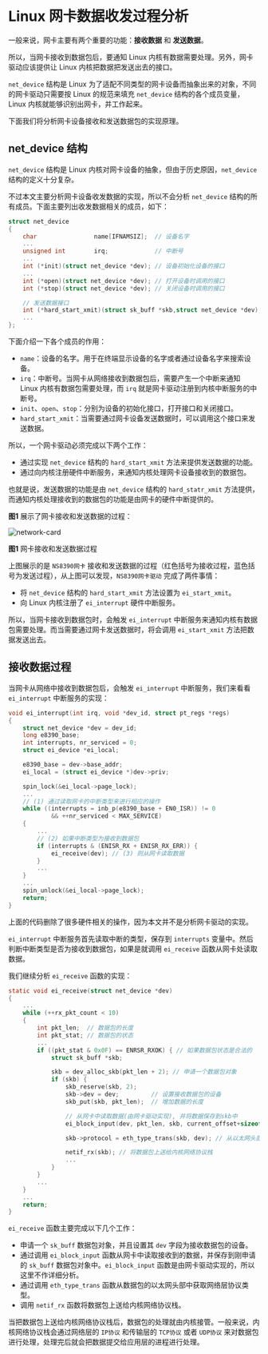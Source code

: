 # Linux 网卡数据收发过程分析

一般来说，网卡主要有两个重要的功能：**接收数据** 和 **发送数据**。

所以，当网卡接收到数据包后，要通知 Linux 内核有数据需要处理。另外，网卡驱动应该提供让 Linux 内核把数据把发送出去的接口。

`net_device` 结构是 Linux 为了适配不同类型的网卡设备而抽象出来的对象，不同的网卡驱动只需要按 Linux 的规范来填充 `net_device` 结构的各个成员变量，Linux 内核就能够识别出网卡，并工作起来。

下面我们将分析网卡设备接收和发送数据包的实现原理。

## net_device 结构

`net_device` 结构是 Linux 内核对网卡设备的抽象，但由于历史原因，`net_device` 结构的定义十分复杂。

不过本文主要分析网卡设备收发数据的实现，所以不会分析 `net_device` 结构的所有成员。下面主要列出收发数据相关的成员，如下：

```c
struct net_device
{
    char                name[IFNAMSIZ];  // 设备名字
    ...
    unsigned int        irq;             // 中断号
    ...
    int (*init)(struct net_device *dev); // 设备初始化设备的接口
    ...
    int (*open)(struct net_device *dev); // 打开设备时调用的接口
    int (*stop)(struct net_device *dev); // 关闭设备时调用的接口

    // 发送数据接口
    int (*hard_start_xmit)(struct sk_buff *skb,struct net_device *dev);
    ...
};
```

下面介绍一下各个成员的作用：

*   `name`：设备的名字。用于在终端显示设备的名字或者通过设备名字来搜索设备。
*   `irq`：中断号。当网卡从网络接收到数据包后，需要产生一个中断来通知 Linux 内核有数据包需要处理，而 `irq` 就是网卡驱动注册到内核中断服务的中断号。
*   `init`、`open`、`stop`：分别为设备的初始化接口，打开接口和关闭接口。
*   `hard_start_xmit`：当需要通过网卡设备发送数据时，可以调用这个接口来发送数据。

所以，一个网卡驱动必须完成以下两个工作：

*   通过实现 `net_device` 结构的 `hard_start_xmit` 方法来提供发送数据的功能。
*   通过向内核注册硬件中断服务，来通知内核处理网卡设备接收到的数据包。

也就是说，发送数据的功能是由 `net_device` 结构的 `hard_statr_xmit` 方法提供，而通知内核处理接收到的数据包的功能是由网卡的硬件中断提供的。

**图1** 展示了网卡接收和发送数据的过程：

![network-card](F:\codes\2.4.0\network-docs\images\network-card.png)

**图1** 网卡接收和发送数据过程

上图展示的是 `NS8390网卡` 接收和发送数据的过程（红色括号为接收过程，蓝色括号为发送过程），从上图可以发现，`NS8390网卡驱动` 完成了两件事情：

*   将 `net_device` 结构的 `hard_start_xmit` 方法设置为 `ei_start_xmit`。
*   向 Linux 内核注册了 `ei_interrupt` 硬件中断服务。

所以，当网卡接收到数据包时，会触发 `ei_interrupt` 中断服务来通知内核有数据包需要处理。而当需要通过网卡发送数据时，将会调用 `ei_start_xmit` 方法把数据发送出去。

## 接收数据过程

当网卡从网络中接收到数据包后，会触发 `ei_interrupt` 中断服务，我们来看看 `ei_interrupt` 中断服务的实现：

```c
void ei_interrupt(int irq, void *dev_id, struct pt_regs *regs)
{
    struct net_device *dev = dev_id;
    long e8390_base;
    int interrupts, nr_serviced = 0;
    struct ei_device *ei_local;

    e8390_base = dev->base_addr;
    ei_local = (struct ei_device *)dev->priv;

    spin_lock(&ei_local->page_lock);
    ...
    // (1) 通过读取网卡的中断类型来进行相应的操作
    while ((interrupts = inb_p(e8390_base + EN0_ISR)) != 0 
            && ++nr_serviced < MAX_SERVICE)
    {
        ...
        // (2) 如果中断类型为接收到数据包
        if (interrupts & (ENISR_RX + ENISR_RX_ERR)) {
            ei_receive(dev); // (3) 则从网卡读取数据
        }
        ...
    }
    ...
    spin_unlock(&ei_local->page_lock);
    return;
}
```

上面的代码删除了很多硬件相关的操作，因为本文并不是分析网卡驱动的实现。

`ei_interrupt` 中断服务首先读取中断的类型，保存到 `interrupts` 变量中。然后判断中断类型是否为接收到数据包，如果是就调用 `ei_receive` 函数从网卡处读取数据。

我们继续分析 `ei_receive` 函数的实现：

```c
static void ei_receive(struct net_device *dev)
{
    ...
    while (++rx_pkt_count < 10) 
    {
        int pkt_len;  // 数据包的长度
        int pkt_stat; // 数据包的状态
        ...
        if ((pkt_stat & 0x0F) == ENRSR_RXOK) { // 如果数据包状态是合法的
            struct sk_buff *skb;

            skb = dev_alloc_skb(pkt_len + 2); // 申请一个数据包对象
            if (skb) {
                skb_reserve(skb, 2);
                skb->dev = dev;         // 设置接收数据包的设备
                skb_put(skb, pkt_len);  // 增加数据的长度

                // 从网卡中读取数据(由网卡驱动实现), 并将数据保存到skb中
                ei_block_input(dev, pkt_len, skb, current_offset+sizeof(rx_frame));

                skb->protocol = eth_type_trans(skb, dev); // 从以太网头部中获取网络层协议类型

                netif_rx(skb); // 将数据包上送给内核网络协议栈
                ...
            }
        }
        ...
    }
    ...
    return;
}
```

`ei_receive` 函数主要完成以下几个工作：

*   申请一个 `sk_buff` 数据包对象，并且设置其 `dev` 字段为接收数据包的设备。
*   通过调用 `ei_block_input` 函数从网卡中读取接收到的数据，并保存到刚申请的 `sk_buff` 数据包对象中。`ei_block_input` 函数是由网卡驱动实现的，所以这里不作详细分析。
*   通过调用 `eth_type_trans` 函数从数据包的以太网头部中获取网络层协议类型。
*   调用 `netif_rx` 函数将数据包上送给内核网络协议栈。

当把数据包上送给内核网络协议栈后，数据包的处理就由内核接管。一般来说，内核网络协议栈会通过网络层的 `IP协议` 和传输层的 `TCP协议` 或者 `UDP协议` 来对数据包进行处理，处理完后就会把数据提交给应用层的进程进行处理。




